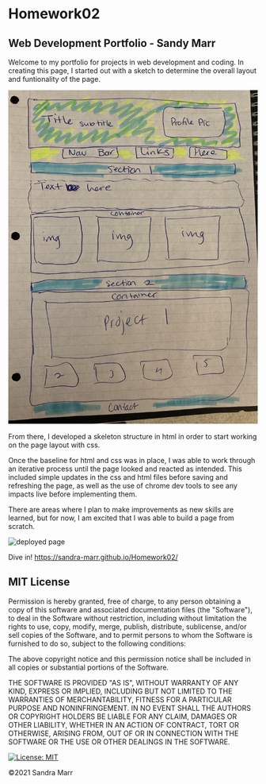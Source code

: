 # Homework02

## Web Development Portfolio - Sandy Marr

Welcome to my portfolio for projects in web development and coding. In creating this page, I started out with a sketch to determine the overall layout and funtionality of the page. 

![layout sketch](./assets/images/pagelayout.jpeg)

From there, I developed a skeleton structure in html in order to start working on the page layout with css. 

Once the baseline for html and css was in place, I was able to work through an iterative process until the page looked and reacted as intended. This included simple updates in the css and html files before saving and refreshing the page, as well as the use of chrome dev tools to see any impacts live before implementing them. 

There are areas where I plan to make improvements as new skills are learned, but for now, I am excited that I was able to build a page from scratch. 

![deployed page](./assets/images/portfolio.png)

Dive in! https://sandra-marr.github.io/Homework02/

## MIT License

Permission is hereby granted, free of charge, to any person obtaining a copy
of this software and associated documentation files (the "Software"), to deal
in the Software without restriction, including without limitation the rights
to use, copy, modify, merge, publish, distribute, sublicense, and/or sell
copies of the Software, and to permit persons to whom the Software is
furnished to do so, subject to the following conditions:

The above copyright notice and this permission notice shall be included in all
copies or substantial portions of the Software.

THE SOFTWARE IS PROVIDED "AS IS", WITHOUT WARRANTY OF ANY KIND, EXPRESS OR
IMPLIED, INCLUDING BUT NOT LIMITED TO THE WARRANTIES OF MERCHANTABILITY,
FITNESS FOR A PARTICULAR PURPOSE AND NONINFRINGEMENT. IN NO EVENT SHALL THE
AUTHORS OR COPYRIGHT HOLDERS BE LIABLE FOR ANY CLAIM, DAMAGES OR OTHER
LIABILITY, WHETHER IN AN ACTION OF CONTRACT, TORT OR OTHERWISE, ARISING FROM,
OUT OF OR IN CONNECTION WITH THE SOFTWARE OR THE USE OR OTHER DEALINGS IN THE
SOFTWARE.

[![License: MIT](https://img.shields.io/badge/License-MIT-yellow.svg)](https://opensource.org/licenses/MIT)

&copy;2021 Sandra Marr
